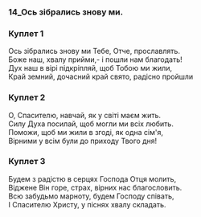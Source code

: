 ### 14_Ось зібрались знову ми.
### Куплет 1
Ось зібрались знову ми Тебе, Отче, прославлять. <br/>Боже наш, хвалу прийми,- і пошли нам благодать! <br/>Дух наш в вірі підкріпляй, щоб Тобою ми жили,<br/>Край земний, дочасний край свято, радісно пройшли
### Куплет 2
О, Спасителю, навчай, як у світі маєм жить. <br/>Силу Духа посилай, щоб могли ми всіх любить. <br/>Поможи, щоб ми жили в згоді, як одна сім'я, <br/>Вірними у всім були до приходу Твого дня!
### Куплет 3
Будем з радістю в серцях Господа Отця молить, <br/>Віджене Він горе, страх, вірних нас благословить. <br/>Всю забудьмо марноту, будем Господу співать,<br/>І Спасителю Христу, у піснях хвалу складать.
